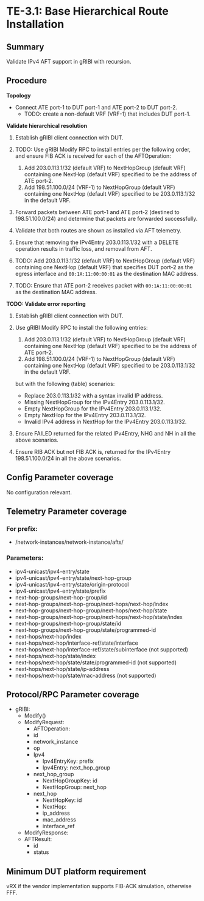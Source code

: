 # TE-3.1: Base Hierarchical Route Installation

## Summary

Validate IPv4 AFT support in gRIBI with recursion.

## Procedure

**Topology**

*  Connect ATE port-1 to DUT port-1 and ATE port-2 to DUT port-2.
    *   TODO: create a non-default VRF (VRF-1) that includes DUT port-1.

**Validate hierarchical resolution**

1.  Establish gRIBI client connection with DUT.
1.  TODO: Use gRIBI Modify RPC to install entries per the following order, and ensure FIB ACK is received for each of the AFTOperation:

    1.  Add 203.0.113.1/32 (default VRF) to NextHopGroup (default VRF) containing one NextHop (default VRF) specified to
            be the address of ATE port-2.
    1.  Add 198.51.100.0/24 (VRF-1) to NextHopGroup (default VRF) containing one NextHop (default VRF) specified to
            be 203.0.113.1/32 in the default VRF.
1.  Forward packets between ATE port-1 and ATE port-2 (destined to
    198.51.100.0/24) and determine that packets are forwarded successfully.
1.  Validate that both routes are shown as installed via AFT telemetry.
1.  Ensure that removing the IPv4Entry 203.0.113.1/32 with a DELETE operation
    results in traffic loss, and removal from AFT.
1. TODO: Add 203.0.113.1/32 (default VRF) to NextHopGroup (default VRF) containing one NextHop (default VRF) that specifies DUT port-2 as the egress interface and `00:1A:11:00:00:01` as the destination MAC address. 
1. TODO: Ensure that ATE port-2 receives packet with `00:1A:11:00:00:01` as the destination MAC address.

**TODO: Validate error reporting**

1.  Establish gRIBI client connection with DUT.
1.  Use gRIBI Modify RPC to install the following entries:

    1.  Add 203.0.113.1/32 (default VRF) to NextHopGroup (default VRF) containing one NextHop (default VRF) specified to
            be the address of ATE port-2.
    1.  Add 198.51.100.0/24 (VRF-1) to NextHopGroup (default VRF) containing one NextHop (default VRF) specified to
            be 203.0.113.1/32 in the default VRF.
    
    but with the following (table) scenarios: 

    *   Replace 203.0.113.1/32 with a syntax invalid IP address.
    *   Missing NextHopGroup for the IPv4Entry 203.0.113.1/32.
    *   Empty NextHopGroup for the IPv4Entry 203.0.113.1/32.
    *   Empty NextHop for the IPv4Entry 203.0.113.1/32.
    *   Invalid IPv4 address in NextHop for the IPv4Entry 203.0.113.1/32.

1.   Ensure FAILED returned for the related IPv4Entry, NHG and NH in all the above scenarios.
1.   Ensure RIB ACK but not FIB ACK is, returned for the IPv4Entry 198.51.100.0/24 in all the above scenarios.

## Config Parameter coverage

No configuration relevant.

## Telemetry Parameter coverage

### For prefix:

*   /network-instances/network-instance/afts/

### Parameters:

*   ipv4-unicast/ipv4-entry/state
*   ipv4-unicast/ipv4-entry/state/next-hop-group
*   ipv4-unicast/ipv4-entry/state/origin-protocol
*   ipv4-unicast/ipv4-entry/state/prefix
*   next-hop-groups/next-hop-group/id
*   next-hop-groups/next-hop-group/next-hops/next-hop/index
*   next-hop-groups/next-hop-group/next-hops/next-hop/state
*   next-hop-groups/next-hop-group/next-hops/next-hop/state/index
*   next-hop-groups/next-hop-group/state/id
*   next-hop-groups/next-hop-group/state/programmed-id
*   next-hops/next-hop/index
*   next-hops/next-hop/interface-ref/state/interface
*   next-hops/next-hop/interface-ref/state/subinterface (not supported)
*   next-hops/next-hop/state/index
*   next-hops/next-hop/state/state/programmed-id (not supported)
*   next-hops/next-hop/state/ip-address
*   next-hops/next-hop/state/mac-address (not supported)

## Protocol/RPC Parameter coverage

*   gRIBI:
    *   Modify()
    *   ModifyRequest:
        *   AFTOperation:
        *   id
        *   network_instance
        *   op
        *   Ipv4
            *   Ipv4EntryKey: prefix
            *   Ipv4Entry: next_hop_group
        *   next_hop_group
            *   NextHopGroupKey: id
            *   NextHopGroup: next_hop
        *   next_hop
            *   NextHopKey: id
            *   NextHop:
            *   ip_address
            *   mac_address
            *   interface_ref
    *   ModifyResponse:
    *   AFTResult:
        *   id
        *   status

## Minimum DUT platform requirement

vRX if the vendor implementation supports FIB-ACK simulation, otherwise FFF.
